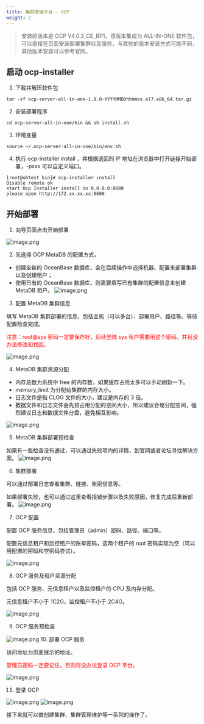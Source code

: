 ```yaml
---
title: 集群管理平台 - OCP
weight: 2
---
```


> 安装的版本是 OCP V4.0.3_CE_BP1，该版本集成为 ALL-IN-ONE 软件包，可以直接在页面安装部署集群以及服务，与其他的版本安装方式可能不同，其他版本安装可以参考官网。

## 启动 ocp-installer

1. 下载并解压软件包

```
tar -xf ocp-server-all-in-one-1.0.0-YYYYMMDDhhmmss.el7.x86_64.tar.gz
```

2. 安装部署程序

```
cd ocp-server-all-in-one/bin && sh install.sh
```

3. 环境变量

```
source ~/.ocp-server-all-in-one/bin/env.sh
```

4. 执行 ocp-installer install ，并根据返回的 IP 地址在浏览器中打开链接开始部署，-pxxx 可以自定义端口。

```
[root@obtest bin]# ocp-installer install
Disable remote ok
start Ocp Installer install in 0.0.0.0:8680
please open http://172.xx.xx.xx:8680
```

## 开始部署

1. 向导页面点击开始部署

![image.png](/img/deploy_tools/deploy_ocp/p1.png)

2. 先选择 OCP MetaDB 的配置方式，

- 创建全新的 OceanBase 数据库，会在后续操作中选择机器、配置来部署集群以及创建租户；
- 使用已有的 OceanBase 数据库，则需要填写已有集群的配置信息来创建 MetaDB 租户。
  ![image.png](/img/deploy_tools/deploy_ocp/p2.png)

3. 配置 MetaDB 集群信息

填写 MetaDB 集群部署的信息，包括主机（可以多台）、部署用户、路径等。等待配置检查完成。

<div style="color: red">注意：root@sys 密码一定要保存好，后续登陆 sys 租户需要用这个密码，并且没办法修改和找回。</div>

![image.png](/img/deploy_tools/deploy_ocp/p3.png)

4. MetaDB 集群资源分配

- 内存总数为系统中 free 的内存数，如果缓存占用太多可以手动刷新一下。
- memory_limit 为分配给集群的内存大小。
- 日志文件是指 CLOG 文件的大小，建议是内存的 3 倍。
- 数据文件和日志文件会先预占用分配的空间大小，所以建议合理分配空间，强烈建议日志和数据文件分盘，避免相互影响。

![image.png](/img/deploy_tools/deploy_ocp/p4.png)

5. MetaDB 集群部署预检查

如果有一些检查没有通过，可以通过失败项内的详情，到官网或者论坛寻找解决方案。
![image.png](/img/deploy_tools/deploy_ocp/p5.png)

6. 集群部署

可以通过部署日志查看集群、链接、账密信息等。

如果部署失败，也可以通过这里查看报错步骤以及失败原因，修复完成后重新部署。
![image.png](/img/deploy_tools/deploy_ocp/p6.png)

7. OCP 配置

配置 OCP 服务信息，包括管理员（admin）密码、路径、端口等。

配置元信息租户和监控租户的账号密码，这两个租户的 root 密码实际为空（可以用配置的密码和空密码尝试）。

![image.png](/img/deploy_tools/deploy_ocp/p7.png)

8. OCP 服务及租户资源分配

包括 OCP 服务、元信息租户以及监控租户的 CPU 及内存分配。

元信息租户不小于 1C2G，监控租户不小于 2C4G。

![image.png](/img/deploy_tools/deploy_ocp/p8.png)

9.  OCP 服务预检查

![image.png](/img/deploy_tools/deploy_ocp/p9.png) 10. 部署 OCP 服务

访问地址为页面展示的地址。

<div style="color: red">管理员密码一定要记住，否则将没办法登录 OCP 平台。</div>

![image.png](/img/deploy_tools/deploy_ocp/p10.png)

11. 登录 OCP

![image.png](/img/deploy_tools/deploy_ocp/p11.png)
![image.png](/img/deploy_tools/deploy_ocp/p12.png)

接下来就可以做创建集群、集群管理维护等一系列的操作了。
